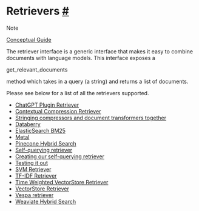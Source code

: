 


 Retrievers
 [#](#retrievers "Permalink to this headline")
===========================================================




 Note
 



[Conceptual Guide](https://docs.langchain.com/docs/components/indexing/retriever) 





 The retriever interface is a generic interface that makes it easy to combine documents with
language models. This interface exposes a
 
 get_relevant_documents
 
 method which takes in a query
(a string) and returns a list of documents.
 



 Please see below for a list of all the retrievers supported.
 



* [ChatGPT Plugin Retriever](retrievers/examples/chatgpt-plugin-retriever)
* [Contextual Compression Retriever](retrievers/examples/contextual-compression)
* [Stringing compressors and document transformers together](retrievers/examples/contextual-compression#stringing-compressors-and-document-transformers-together)
* [Databerry](retrievers/examples/databerry)
* [ElasticSearch BM25](retrievers/examples/elastic_search_bm25)
* [Metal](retrievers/examples/metal)
* [Pinecone Hybrid Search](retrievers/examples/pinecone_hybrid_search)
* [Self-querying retriever](retrievers/examples/self_query_retriever)
* [Creating our self-querying retriever](retrievers/examples/self_query_retriever#creating-our-self-querying-retriever)
* [Testing it out](retrievers/examples/self_query_retriever#testing-it-out)
* [SVM Retriever](retrievers/examples/svm_retriever)
* [TF-IDF Retriever](retrievers/examples/tf_idf_retriever)
* [Time Weighted VectorStore Retriever](retrievers/examples/time_weighted_vectorstore)
* [VectorStore Retriever](retrievers/examples/vectorstore-retriever)
* [Vespa retriever](retrievers/examples/vespa_retriever)
* [Weaviate Hybrid Search](retrievers/examples/weaviate-hybrid)





